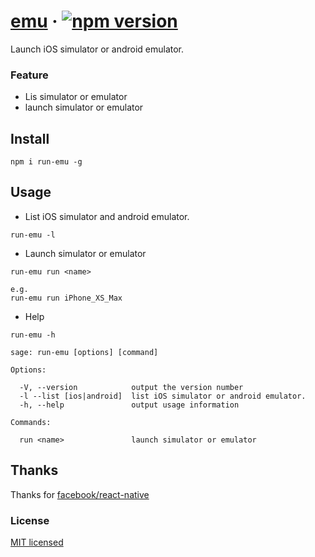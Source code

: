 # [emu](https://github.com/JoslynWu/run-emu) &middot; [![npm version](https://badge.fury.io/js/run-emu.svg)](https://badge.fury.io/js/run-emu)

Launch iOS simulator or android emulator.

### Feature

- Lis simulator or emulator
- launch simulator or emulator

## Install

```
npm i run-emu -g
```

## Usage

- List iOS simulator and android emulator.

```
run-emu -l
```

- Launch simulator or emulator

```
run-emu run <name>

e.g.
run-emu run iPhone_XS_Max
```

- Help

```
run-emu -h
```

```
sage: run-emu [options] [command]

Options:

  -V, --version            output the version number
  -l --list [ios|android]  list iOS simulator or android emulator.
  -h, --help               output usage information

Commands:

  run <name>               launch simulator or emulator
```

## Thanks

Thanks for [facebook/react-native](https://github.com/facebook/react-native)

### License

[MIT licensed](./LICENSE)